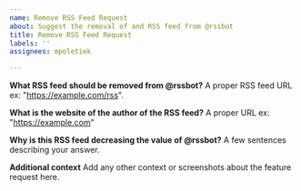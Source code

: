 ```yaml
---
name: Remove RSS Feed Request
about: Suggest the removal of and RSS feed from @rssbot
title: Remove RSS Feed Request
labels: ''
assignees: mpoletiek

---
```


**What RSS feed should be removed from @rssbot?**
A proper RSS feed URL ex: "https://example.com/rss".

**What is the website of the author of the RSS feed?**
A proper URL ex: "https://example.com"

**Why is this RSS feed decreasing the value of @rssbot?**
A few sentences describing your answer.

**Additional context**
Add any other context or screenshots about the feature request here.
